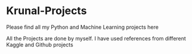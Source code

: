 # Krunal-Projects
Please find all my Python and Machine Learning projects here

All the Projects are done by myself. I have used references from different Kaggle and Github projects
